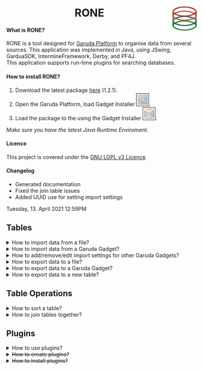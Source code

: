<h1  style="text-align:center" width=0%; style="font-size:40px;">RONE<img src="https://raw.githubusercontent.com/carlin54/RONE/master/icons/rone_icon.png" align="Right"></h1>
<h4>What is RONE?</h4>
RONE is a tool designed for <a href="http://www.garuda-alliance.org/">Garuda Platform</a> to organise data from several sources. This application was implemented in Java, using JSwing, GarduaSDK, IntermineFramework, Derby, and PF4J. <br>This application supports run-time plugins for searching databases. 
<br>
<h4>How to install RONE?</h4>
<ol>
<li>Download the latest package <a href="https://raw.githubusercontent.com/carlin54/RONE/master/package/11136dd6-baa0-49c0-9c1e-d2bec673eec6.zip">here</a> (1.2.1).<br></li> 
<li>Open the Garuda Platform, load Gadget Installer <img src="https://raw.githubusercontent.com/carlin54/RONE/master/doc/images/30.png" border="1px solid red" width = "32px" height="32px"/>.</li>
<li>Load the package to the using the Gadget Installer <img src="https://raw.githubusercontent.com/carlin54/RONE/master/doc/images/31.png" border="1px solid red" width = "32px" height="32px"/>.</li>
</ol>
<i>Make sure you have the latest Java Runtime Enviroment.</i>
<h4>Licence</h4>
This project is covered under the  <a href="https://raw.githubusercontent.com/carlin54/RONE/master/LICENCE">GNU LGPL v3 Licence</a>.
<h4>Changelog</h4>
<ul>
<li>Generated documentation</li>
<li>Fixed the join table issues</li>
<li>Added UUID use for setting import settings</li>
</ul>
Tuesday, 13. April 2021 12:59PM 
<h2>Tables</h2>
<details>
<summary>
How to import data from a file? 
</summary>
<div style="margin-left: 5%">
<br>
RONE accepts two types of file formats, comma-separated value and tab-delimited text.<br>
<ol>
<li>
To import import a file, select <b>File</b> > <b>Import</b> > <b> from File</b> <br>
<img src="https://raw.githubusercontent.com/carlin54/RONE/master/doc/images/1.png" border="1px solid red"/>
<br>
<br>
</li>
<li>
Navigate to the file that you are interested in importing. <b>Select</b> the file and then click <b>Open</b>. <br> 
<img src="https://raw.githubusercontent.com/carlin54/RONE/master/doc/images/2.png" border="1px solid red"/><br>
</li>
<li>
<b> Select</b> the format for the file that you are trying to load. <br>
<img src="https://raw.githubusercontent.com/carlin54/RONE/master/doc/images/3.png" border="1px solid red"/>
<br>
<br>
</li>
<li>
Once the file format has been selected, press <b> OK</b>. <br>
<img src="https://raw.githubusercontent.com/carlin54/RONE/master/doc/images/4.png" border="1px solid red"/>
<br>
<br>
</li>
<li>
Your data will be loaded from the file and presented to you in a new tab.  <br>
<img src="https://raw.githubusercontent.com/carlin54/RONE/master/doc/images/5.png" border="1px solid red"/><br>
<br>
</li>
</ol>
</div>
</details>
<details>
<summary>
How to import data from a Garuda Gadget?
</summary>
<div style="margin-left: 5%">
<br>
Formats that RONE accepts as inputs 
<table style="width:100%">
<tr>
<th>File Type</th>
<th>File Format</th>
</tr>
<tr>
<td>Genelist</td>
<td>TXT</td>
</tr>
<tr>
<td>Genelist</td>
<td>CSV</td>
</tr>
<tr>
<td>Ensemble</td>
<td>TXT</td>
</tr>
<tr>
<td>Ensemble</td>
<td>CSV</td>
</tr>
</table>
<br>
<ol>
<li>To import data into RONE from a Garuda Gadget.<br>
<img src="https://raw.githubusercontent.com/carlin54/RONE/master/doc/images/32.png" border="1px solid red"/>
</li>
<ol>
<li>It will try import the data based on configurable import settings.<br><br>
</li>
<li>If they havn't been set, it will try to import the data automatically based on the extension of the file given.<br><br>
</li>
</ol>
<li>You will be able the imported data in the new table.<br>
<img src="https://raw.githubusercontent.com/carlin54/RONE/master/doc/images/33.png" border="1px solid red"/>
</li>
</ol>
</div>
</details>
<details>
<summary>
How to add/remove/edit import settings for other Garuda Gadgets?
</summary>
<div style="margin-left: 5%">

<ol>
<li>
In your file explorer, navigate to the folder where Garuda Platform is located.<br>
<br>
<br>
</li>

<li>
Locate and open the folder/file "11136dd6-baa0-49c0-9c1e-d2bec673eec6/config.txt".<br><br>
You should see the following:<br>

    Garuda.GeneMapper.seperator=,
    Garuda.Reactome\ gadget.seperator=,
    Garuda.GeneMapper.column_headers=Gene, NM, TF, Region, Strand, MA Score, PSSM Score, ID, Motif, Similarity, Pareto
    Garuda.Reactome\ gadget.column_headers=Name, Species, Disease Association, Inferred Association, Pathways
    Garuda.Reactome\ gadget.skip_header=true
    Garuda.GeneMapper.skip_header=true
    
<br>
<br>
</li>
<li>
To add an import setting for a gadget, you will need to add three lines into the configuration file. You can use its UUID (preferable), or you can use the gadget's name to reference the settings for your gadget. In the above case, the gadgets name was used "Reactome gadget". In the following case it will be "MyExampleGadget". 
<ol>
<li>
Firstly, the "column_headers" refer to the column names of the data provided by the gadget. <br>

    Garuda.MyExampleGadget.column_headers=Example Header 1, Example Header 2, Example Header...

<br>
<br>
</li>
<li>
Secondly, the "seperator" refer the character used to seperate cells. For a CSV-file, that would be ",".<br>

    Garuda.MyExampleGadget.seperator=,
    
<br>
<br>
</li>
<li>
Finally, the "skip_header" refer tell RONE weather or not the first row of data being imported should be discarded. This is useful if the column headers are contained in the first-row of the incoming data. This value can <b>ONLY</b> be either "true" or "false". <br>

    Garuda.MyExampleGadget.skip_header=true
    
<br>
<br>
</li>
</ol>
</li>
</div>
</details>
<details>
<summary>
How to export data to a file?<br>
</summary>
<div style="margin-left: 5%">
<br>
RONE only supports exporting data to a comma-separated value file.<br>
<ol>
<li>
To export data from a table to a file. <b> Select</b> the cells that you would like to export. If no cells are selected, the <i>whole table</i> will be used at the selection.  <br>
<img src="https://raw.githubusercontent.com/carlin54/RONE/master/doc/images/6.png" border="1px solid red"/>
<br>
<br>
</li>
<li>
Select <b> File</b> > <b> Export</b> > <b> to File</b> <br>
<img src="https://raw.githubusercontent.com/carlin54/RONE/master/doc/images/7.png" border="1px solid red"/>
<br>
<br>
</li>
<li>
<ol>
<li>
Navigate to the directory where you would like to store the table/selection.
</li>
<li>
Insert the name for the new file that will be generated. 
</li>
<li>
Click <b> Save</b>. 
</li>
</ol>
<img src="https://raw.githubusercontent.com/carlin54/RONE/master/doc/images/12.png" border="1px solid red"/>
<br>
<br>
</li>
</ol>
</div>
</details>
<details>
<summary>
How to export data to a Garuda Gadget?
</summary>
<div style="margin-left: 5%">
<br>
<ol>
<li>
To export data from a table to a gadget. <b> Select</b> the cells that you would like to export. If no cells are selected, the <i>whole table</i> will be as the selection. <br> 
<img src="https://raw.githubusercontent.com/carlin54/RONE/master/doc/images/6.png" border="1px solid red"/>
<br>
<br>
</li>
<li>
Navigate to <b>File</b> > <b>Export</b> > <b>to Garuda</b> > <b>(export Setting)</b>. Select the export option with the desired file type, and file format.<br> 
<img src="https://raw.githubusercontent.com/carlin54/RONE/master/doc/images/35.png" border="1px solid red"/>
<br>
<br>
</li>
<li>
To export data from a table to a gadget. <b> Select</b> the cells that you would like to export. If no cells are selected, the <i>whole table</i> will be as the selection. <br> 
<img src="https://raw.githubusercontent.com/carlin54/RONE/master/doc/images/34.png" border="1px solid red"/>
<br>
<br>
</li>
</ol>
</div>
</details>
<details>
<summary>
How to export data to a new table?<br>
</summary>
<div style="margin-left: 5%">
<br>
<ol>
<li>
To export data from a table to a file. <b> Select</b> the cells that you would like to export. If no cells are selected, the <i>whole table</i> will be as the selection. 					<br> 
<img src="https://raw.githubusercontent.com/carlin54/RONE/master/doc/images/6.png" border="1px solid red"/>
<br>
<br>
</li>
<li>
To import import a file, select <b> File</b> > <b> Export</b> > <b> to File</b> <br>
<img src="https://raw.githubusercontent.com/carlin54/RONE/master/doc/images/15.png" border="1px solid red"/>
<br>
<br>
</li>
<li>
<ol>
<li>
Enter the name for the new table.<br>
</li>
<li>
Press <b> OK</b>. <br>
</li>
</ol>
<img src="https://raw.githubusercontent.com/carlin54/RONE/master/doc/images/13.png" border="1px solid red"/>
<br>
<br>
</li>
<li> 
The selected data will be presented in the new tab. <br> 
<img src="https://raw.githubusercontent.com/carlin54/RONE/master/doc/images/14.png" border="1px solid red"/>
<br>
<br>
</li>
</ol>
</div>
</details>

<h2>Table Operations</h2>
<details>
<summary>
How to sort a table?<br>
</summary>
<div style="margin-left: 5%">
<br>
Tables can be sorted by their columns in ascending and descending order. Further, order by operations can be employed as well; sorting by column <i>A</i>, then by column <i>B</i>. 
<br>
<ol>
<li>
<b> Right-click</b> the column header for the column that you would like to sort. <br>
<img src="https://raw.githubusercontent.com/carlin54/RONE/master/doc/images/8.png" border="1px solid red"/>
<br>
<br>
</li>
<ol>
<li>
<b>Left-click</b> the name of the <b> Sort by <i>column header</i></b> from the pop-up menu that appears. By default, the column will sort in ascending order. <br>
<img src="https://raw.githubusercontent.com/carlin54/RONE/master/doc/images/9.png" border="1px solid red"/>
<br>
<br>
</li>
<li>
If you would like to sort the column in descending order. Then <b>Right-click</b> the column header from step 1. Next, <b>Left-click</b> the name of the column header from the pop-up menu that appears. You will notice next to the column header, either (↑) or (↓) denotes if the column is currently sorted in ascending or descending order.  <br>
<img src="https://raw.githubusercontent.com/carlin54/RONE/master/doc/images/10.png" border="1px solid red"/>
<br>
<br>
</li>
</ol>
<li>
After sorting by column <i>A</i>, you can sort column <i>B</i>, then <i>C</i>, <i>D</i>, and so on. This is accomplished by <b> Right-clicking</b> the column you next want to sort by. Then <b> Left-click</b> the name of the <b> Order by <i>column header</i></b> from the pop-up menu that appears. You will notice next to the column header, either (↑) or (↓) denotes if the column is currently being sorted in ascending or descending order.  <br>
<img src="https://raw.githubusercontent.com/carlin54/RONE/master/doc/images/11.png" border="1px solid red"/>
<br>
<br>
</li>
<li>
If you no longer wish to have the rows ordered with the current sort by, order by filter, you can clear it. This is accomplished by <b> Right-clicking</b> a column header and selecting <b> Clear</b> from the pop-up menu. <br> 
<img src="https://raw.githubusercontent.com/carlin54/RONE/master/doc/images/27.png" border="1px solid red"/>
<br>
<br>
</li>
</ol>
</div>
</details>
<details>
<summary>
How to join tables together?<br>
</summary>
<div style="margin-left: 5%">
<br>
RONE support the standard <a href="https://www.w3schools.com/sql/sql_join.asp">join operations</a> offered by SQL.<br>
<ul>
<li>Left Inclusive</li>
<li>Left Exclusive</li>
<li>Right Inclusive</li>
<li>Right Exclusive</li>
<li>Full Outer Inclusion</li>
<li>Full Outer Exclusion</li>
<li>Inner</li>
</ul>
<small>
<details>
<summary>
Venn Diagrams
</summary>
<img src="https://raw.githubusercontent.com/carlin54/RONE/master/doc/images/26.png" border="1px solid red"/><br>
<br>
</details>
</small>
<small>
<details>
<summary>
<i>Note, RONE only supports "=" constraints.</i>
</summary>

```SQL
SELECT column name(s)
FROM table1
LEFT JOIN table2
ON table1.column_name = table2.column_name;
```

</details>
</small>
<br>
To be able to join two tables together, you will need at least two tables. The tables will ideally contain two columns of the same values. For instance, bellow you see in the <i>SHOE.csv</i> table, there is a column called <i>Gene</i>, and in the table <i>GeneSymbols.txt.csv</i>, there is a column called <i>Gene</i>. The joint will be performed on the same column.<br> 
<img src="https://raw.githubusercontent.com/carlin54/RONE/master/doc/images/16.png" border="1px solid red"/>
<br>
<br>		
<ol>
<li> 
To join two tables together, select <b>Table</b> > <b> Join Table</b>.<br>
<img src="https://raw.githubusercontent.com/carlin54/RONE/master/doc/images/17.png" border="1px solid red"/>
<br>
<br>
</li>
<li> 
A new window called Join Table will appear. Using the combo-boxes <i>Table A</i>, and <i>Table B</i> in <i>Table Select section</i>, select the tables you would like to join.<br> 
<img src="https://raw.githubusercontent.com/carlin54/RONE/master/doc/images/18.png" border="1px solid red"/>
<br>
<br>
</li>
<li> 
Now, you will see that it added the columns of the selected tables into the list on the left in <i>Table A section</i>, and <i>Table B section</i>. The list boxes on the right of <i>Table A section</i>, and <i>Table B section</i> denote columns included to the resulting tab. Each section is an exclude and include list (left and right). You can move columns between the include and exclude columns using the buttons:  <b>>></b>, <b><<</b>,  <b>Add All</b>,  <b>Remove All</b>.<br>
<img src="https://raw.githubusercontent.com/carlin54/RONE/master/doc/images/19.png" border="1px solid red"/>
<img src="https://raw.githubusercontent.com/carlin54/RONE/master/doc/images/20.png" border="1px solid red"/>
<br>
<br>
</li>
<li> 
From the two combo-boxes at the top of the <i>Join Operation section</i>, select the columns from the tables you would like to constrain. Then, from the combo-box in the bottom-right corner of the <i> Join Operation</i> section, select the type of joint you would like to perform.<br>
<img src="https://raw.githubusercontent.com/carlin54/RONE/master/doc/images/22.png" border="1px solid red"/>
<br>
<br>
</li>
<li> 
<ol>
<li> 
Click <b>Add Constraint (=)</b>. You will see the constraint appear in the table. You can add several constraints by simply changing the selected columns, and then clicking <b>Add Constraint (=)</b> again.<br> 
<img src="https://raw.githubusercontent.com/carlin54/RONE/master/doc/images/23.png" border="1px solid red"/>
<br>
<br>
</li>
<li> 
To remove constraints, select the constraint from the table in the Join Operations section. Click <b>Remove Selected</b><br> 
<img src="https://raw.githubusercontent.com/carlin54/RONE/master/doc/images/29.png" border="1px solid red"/>
<br>
<br>
</li>
</ol>
</li>
<li> 
Finally, in the Name Table section, enter the name for the new table. Click <b>Join Table</b>.
<small>
<details>
<summary>
<i>Equivelent to</i>
</summary>

```SQL
SELECT GeneSymbols.Gene, GeneSymbols.Cluster, SHOE.Gene, SHOE.Strand, SHOE.Similarity
FROM GeneSymbols
LEFT JOIN SHOE
ON GeneSymbols.Gene = SHOE.Gene;
```

</details>
</small>
<img src="https://raw.githubusercontent.com/carlin54/RONE/master/doc/images/24.png" border="1px solid red"/>
</li>
<li> 
The resulting table can be seen the new tab. 
<img src="https://raw.githubusercontent.com/carlin54/RONE/master/doc/images/25.png" border="1px solid red"/> 
</li>
</ol>
</div>
</details>
</details>

<h2>Plugins</h2>
<details>
<summary>
How to use plugins?<br>
</summary>
<div style="margin-left: 5%">
When RONE begins, it trys to activate its plugins. If the plugin has been loaded successfully, it can be accessed from the plugin menu. <br>
<img src="https://raw.githubusercontent.com/carlin54/RONE/master/doc/images/28.png" border="1px solid red"/>
<br>
<br>
<div style="margin-left: 5%">
<details>
<summary>
Default plugins 
</summary>
<div style="margin-left: 5%">
<details>
<summary>
TargetMine 
</summary>
<table style="width:100%">
<tr>
<th>Input</th>
<th>Output</th>
</tr>
<tr>
<td>Gene Symbol</td>
<td>Gene Symbol, Primary Identifer, Name, Pathway Identifer, Pathway Name, Organism Name, Gene Pathway Label 1, Gene Pathway Label 2</td>
</tr>
</table>
<br>
<br>
</details>
</div>
<div style="margin-left: 5%">
<details>
<summary>
Reactome
</summary>
<table style="width:100%">
<tr>
<th>Input</th>
<th>Output</th>
</tr>
<tr>
<td>Gene Symbols</td>
<td>Gene Symbol, Species Name, Pathway Name, Pathway stId, Pathway Disease Association, Pathway III, Entities Ratio, Entities 	pValue, Entities FDR</td>
</tr>
</table>
<br>
<br>
</details>
<details>
<summary>
Percellome
</summary>
<table style="width:100%">
<tr>
<th>Input</th>
<th>Output</th>
</tr>
<tr>
<td>Gene Symbol, Species</td>
<td>Gene Symbol, Probe (Affy ID), Found Gene Symbol</td>
</tr>
<tr>
<td>Probe IDs, Species</td>
<td>Probe ID (Affy ID), Gene Symbol, Biological Function, Cellular Function, Molecular Function</td>
</tr>
</table>
<br>
<br>
</details>
</div>
</details>
</div>
</details>
<details>
<summary>
<strike>How to create plugins?</strike><br>
</summary>
</details>
<details>
<summary>
<strike>How to install plugins?</strike><br>
</summary>
</details>
<br>
